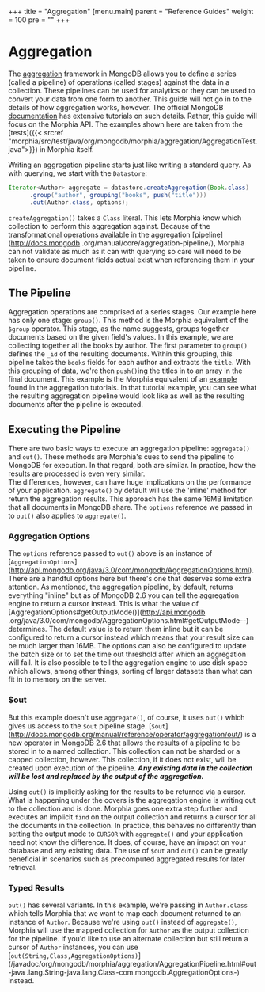 +++
title = "Aggregation"
[menu.main]
  parent = "Reference Guides"
  weight = 100
  pre = "<i class='fa fa-file-text-o'></i>"
+++

# Aggregation

The [aggregation](http://docs.mongodb.org/manual/aggregation/) framework in MongoDB allows you to define a series (called a pipeline) of 
operations (called stages) against the data in a collection.  These pipelines can be used for analytics or they can be used to 
convert your data from one form to another.  This guide will not go in to the details of how aggregation works, however.  The official 
 MongoDB [documentation](http://docs.mongodb.org/manual/aggregation/) has extensive tutorials on such details.  Rather, this guide will 
 focus on the Morphia API.  The examples shown here are taken from the [tests]({{< srcref 
  "morphia/src/test/java/org/mongodb/morphia/aggregation/AggregationTest.java">}}) in Morphia itself.

Writing an aggregation pipeline starts just like writing a standard query.  As with querying, we start with the `Datastore`:

```java
Iterator<Author> aggregate = datastore.createAggregation(Book.class)
      .group("author", grouping("books", push("title")))
      .out(Author.class, options);
```

`createAggregation()` takes a `Class` literal.  This lets Morphia know which collection to perform this aggregation 
against.  Because of the transformational operations available in the aggregation [pipeline](http://docs.mongodb
.org/manual/core/aggregation-pipeline/), Morphia can not validate as much as it can with querying so care will need to be taken to ensure
 document fields actual exist when referencing them in your pipeline.  
 
## The Pipeline
Aggregation operations are comprised of a series stages.  Our example here has only one stage: `group()`.  This method is the Morphia 
equivalent of the `$group` operator.  This stage, as the name suggests, groups together documents based on the given field's values.  In this 
  example, we are collecting together all the books by author.  The first parameter to `group()` defines the `_id` of the resulting 
  documents.  Within this grouping, this pipeline takes the `books` fields for each author and extracts the `title`.  With this grouping 
  of data, we're then `push()`ing the titles in to an array in the final document.  This example is the Morphia equivalent of an 
  [example](http://docs.mongodb.org/manual/reference/operator/aggregation/group/#group-title-by-author) found in the aggregation 
  tutorials.  In that tutorial example, you can see what the resulting aggregation pipeline would look like as well as the resulting 
  documents after the pipeline is executed.
  
## Executing the Pipeline

There are two basic ways to execute an aggregation pipeline:  `aggregate()` and `out()`.  These methods are Morphia's cues to send the 
pipeline to MongoDB for execution.  In that regard, both are similar.  In practice, how the results are processed is even very similar.  
The differences, however, can have huge implications on the performance of your application.  `aggregate()` by default will use the 
'inline' method for return the aggregation results.  This approach has the same 16MB limitation that all documents in MongoDB share.  The
 `options` reference we passed in to `out()` also applies to `aggregate()`.

### Aggregation Options

The `options` reference passed to `out()` above is an instance of [`AggregationOptions`]
(http://api.mongodb.org/java/3.0/com/mongodb/AggregationOptions.html).  There are a handful options here but there's one that deserves some 
extra attention. As mentioned, the aggregation pipeline, by default, returns everything "inline" but as of MongoDB 2.6 you can tell 
the aggregation engine to return a cursor instead.  This is what the value of [AggregationOptions#getOutputMode()](http://api.mongodb
.org/java/3.0/com/mongodb/AggregationOptions.html#getOutputMode--) determines.  The default value is to return them inline but it can be
 configured to return a cursor instead which means that your result size can be much larger than 16MB.  The options can also be 
 configured to update the batch size or to set the time out threshold after which an aggregation will fail.  It is also possible to tell
  the aggregation engine to use disk space which allows, among other things, sorting of larger datasets than what can fit in to memory 
  on the server.
    
### $out

But this example doesn't use `aggregate()`, of course, it uses `out()` which gives us access to the `$out` pipeline stage.  [`$out`]
(http://docs.mongodb.org/manual/reference/operator/aggregation/out/) is a new operator in MongoDB 2.6 that allows the results of a 
pipeline to be stored in to a named collection.  This collection can not be sharded or a capped collection, however.  This collection, 
if it does not exist, will be created upon execution of the pipeline.  _**Any existing data in the collection will be lost and replaced 
by the output of the aggregation.**_

Using `out()` is implicitly asking for the results to be returned via a cursor.  What is happening under the covers is the aggregation 
engine is writing out to the collection and is done.  Morphia goes one extra step further and executes an implicit `find` on the output 
collection and returns a cursor for all the documents in the collection.  In practice, this behaves no differently than setting the 
output mode to `CURSOR` with `aggregate()` and your application need not know the difference.  It does, of course, have an impact on your 
database and any existing data.  The use of `$out` and `out()` can be greatly beneficial in scenarios such as precomputed aggregated 
results for later retrieval.

### Typed Results

`out()` has several variants.  In this example, we're passing in `Author.class` which tells Morphia that we want to map each document 
returned to an instance of `Author`.  Because we're using `out()` instead of `aggregate()`, Morphia will use the mapped collection for 
`Author` as the output collection for the pipeline.  If you'd like to use an alternate collection but still return a cursor of `Author` 
instances, you can use [`out(String,Class,AggregationOptions)`](/javadoc/org/mongodb/morphia/aggregation/AggregationPipeline.html#out-java
.lang.String-java.lang.Class-com.mongodb.AggregationOptions-) instead.